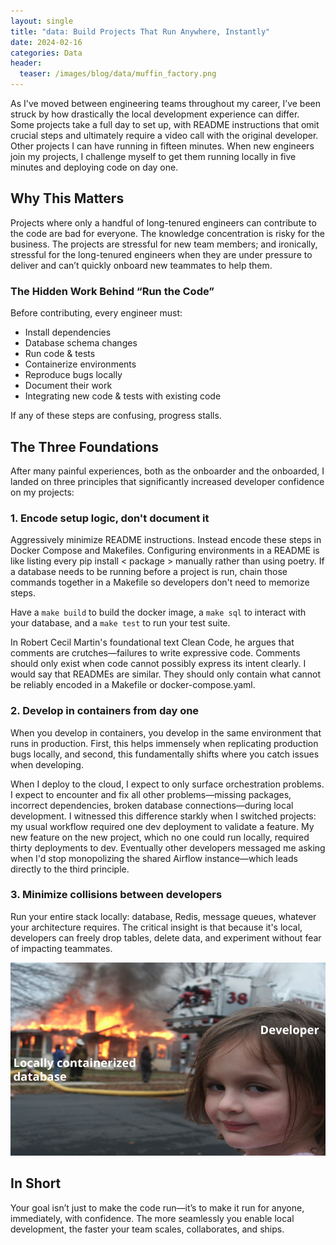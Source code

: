 ```yaml
---
layout: single
title: "data: Build Projects That Run Anywhere, Instantly"
date: 2024-02-16
categories: Data
header:
  teaser: /images/blog/data/muffin_factory.png
---
```


As I've moved between engineering teams throughout my career, I’ve been struck by how drastically the local development experience can differ. Some projects take a full day to set up, with README instructions that omit crucial steps and ultimately require a video call with the original developer. Other projects I can have running in fifteen minutes. When new engineers join my projects, I challenge myself to get them running locally in five minutes and deploying code on day one.

## Why This Matters

Projects where only a handful of long-tenured engineers can contribute to the code are bad for everyone. The knowledge concentration is risky for the business. The projects are stressful for new team members; and ironically, stressful for the long-tenured engineers when they are under pressure to deliver and can’t quickly onboard new teammates to help them.

### The Hidden Work Behind “Run the Code”

Before contributing, every engineer must:

- Install dependencies
- Database schema changes
- Run code & tests
- Containerize environments
- Reproduce bugs locally
- Document their work
- Integrating new code & tests with existing code

If any of these steps are confusing, progress stalls.

## The Three Foundations

After many painful experiences, both as the onboarder and the onboarded, I landed on three principles that significantly increased developer confidence on my projects:

### 1. Encode setup logic, don't document it

Aggressively minimize README instructions. Instead encode these steps in Docker Compose and Makefiles. Configuring environments in a README is like listing every pip install < package > manually rather than using poetry. If a database needs to be running before a project is run, chain those commands together in a Makefile so developers don't need to memorize steps.

Have a  `make build` to build the docker image, a `make sql` to interact with your database, and a `make test` to run your test suite.

In Robert Cecil Martin's foundational text Clean Code, he argues that comments are crutches—failures to write expressive code. Comments should only exist when code cannot possibly express its intent clearly. I would say that READMEs are similar. They should only contain what cannot be reliably encoded in a Makefile or docker-compose.yaml.

### 2. Develop in containers from day one

When you develop in containers, you develop in the same environment that runs in production. First, this helps immensely when replicating production bugs locally, and second, this fundamentally shifts where you catch issues when developing.

When I deploy to the cloud, I expect to only surface orchestration problems. I expect to encounter and fix all other problems—missing packages, incorrect dependencies, broken database connections—during local development. I witnessed this difference starkly when I switched projects: my usual workflow required one dev deployment to validate a feature. My new feature on the new project, which no one could run locally, required thirty deployments to dev. Eventually other developers messaged me asking when I'd stop monopolizing the shared Airflow instance—which leads directly to the third principle.

### 3. Minimize collisions between developers

Run your entire stack locally: database, Redis, message queues, whatever your architecture requires. The critical insight is that because it's local, developers can freely drop tables, delete data, and experiment without fear of impacting teammates.

![Image](/images/blog/data/destroy-local-database.png)

## In Short

Your goal isn’t just to make the code run—it’s to make it run for anyone, immediately, with confidence. The more seamlessly you enable local development, the faster your team scales, collaborates, and ships.